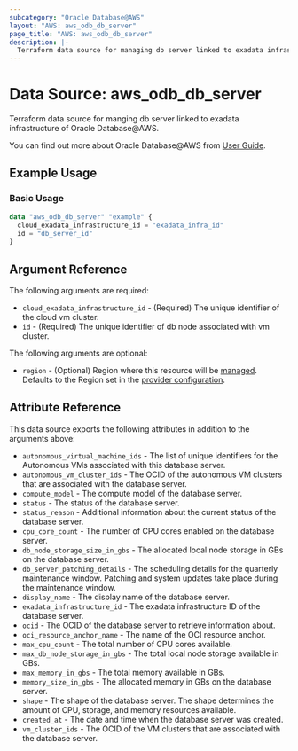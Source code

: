 ```yaml
---
subcategory: "Oracle Database@AWS"
layout: "AWS: aws_odb_db_server"
page_title: "AWS: aws_odb_db_server"
description: |-
  Terraform data source for managing db server linked to exadata infrastructure of Oracle Database@AWS.
---
```


# Data Source: aws_odb_db_server

Terraform data source for manging db server linked to exadata infrastructure of Oracle Database@AWS.

You can find out more about Oracle Database@AWS from [User Guide](https://docs.aws.amazon.com/odb/latest/UserGuide/what-is-odb.html).

## Example Usage

### Basic Usage

```terraform
data "aws_odb_db_server" "example" {
  cloud_exadata_infrastructure_id = "exadata_infra_id"
  id = "db_server_id"
}
```

## Argument Reference

The following arguments are required:

* `cloud_exadata_infrastructure_id` - (Required) The unique identifier of the cloud vm cluster.
* `id` - (Required) The unique identifier of db node associated with vm cluster. 

The following arguments are optional:

* `region` - (Optional) Region where this resource will be [managed](https://docs.aws.amazon.com/general/latest/gr/rande.html#regional-endpoints). Defaults to the Region set in the [provider configuration](https://registry.terraform.io/providers/hashicorp/aws/latest/docs#aws-configuration-reference).

## Attribute Reference

This data source exports the following attributes in addition to the arguments above:

* `autonomous_virtual_machine_ids` - The list of unique identifiers for the Autonomous VMs associated with this database server.
* `autonomous_vm_cluster_ids` - The OCID of the autonomous VM clusters that are associated with the database server.
* `compute_model` - The compute model of the database server.
* `status` - The status of the database server.
* `status_reason` - Additional information about the current status of the database server.
* `cpu_core_count` - The number of CPU cores enabled on the database server.
* `db_node_storage_size_in_gbs` - The allocated local node storage in GBs on the database server.
* `db_server_patching_details` - The scheduling details for the quarterly maintenance window. Patching and system updates take place during the maintenance window.
* `display_name` - The display name of the database server.
* `exadata_infrastructure_id` - The exadata infrastructure ID of the database server.
* `ocid` - The OCID of the database server to retrieve information about.
* `oci_resource_anchor_name` - The name of the OCI resource anchor.
* `max_cpu_count` - The total number of CPU cores available.
* `max_db_node_storage_in_gbs` - The total local node storage available in GBs.
* `max_memory_in_gbs` - The total memory available in GBs.
* `memory_size_in_gbs` - The allocated memory in GBs on the database server.
* `shape` - The shape of the database server. The shape determines the amount of CPU, storage, and memory resources available.
* `created_at` - The date and time when the database server was created.
* `vm_cluster_ids` - The OCID of the VM clusters that are associated with the database server.